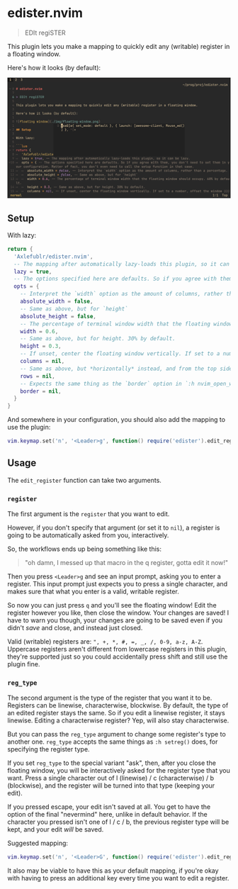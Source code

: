 # edister.nvim

> EDIt regiSTER

This plugin lets you make a mapping to quickly edit any (writable) register in a floating window.

Here's how it looks (by default):

![floating window](./img/floating-window.png)

## Setup

With lazy:

```lua
return {
  'Axlefublr/edister.nvim',
  -- The mapping after automatically lazy-loads this plugin, so it can be lazy.
  lazy = true,
  -- The options specified here are defaults. So if you agree with them, you don't need to set them in your configuration. Matter of fact, you don't even need to call the setup function in that case.
  opts = {
    -- Interpret the `width` option as the amount of columns, rather than a percentage.
    absolute_width = false,
    -- Same as above, but for `height`
    absolute_height = false,
    -- The percentage of terminal window width that the floating window should occupy. 60% by default.
    width = 0.6,
    -- Same as above, but for height. 30% by default.
    height = 0.3,
    -- If unset, center the floating window vertically. If set to a number, offset the window that many columns from the left side of your neovim window.
    columns = nil,
    -- Same as above, but *horizontally* instead, and from the top side of your neovim window. If you don't set `rows` and `columns`, the floating window is fully centered.
    rows = nil,
    -- Expects the same thing as the `border` option in `:h nvim_open_win()`. No borders by default.
    border = nil,
  }
}
```

And somewhere in your configuration, you should also add the mapping to use the plugin:

```lua
vim.keymap.set('n', '<Leader>g', function() require('edister').edit_register() end)
```

## Usage

The `edit_register` function can take two arguments.

### `register`

The first argument is the `register` that you want to edit.

However, if you don't specify that argument (or set it to `nil`), a register is going to be automatically asked from you, interactively.

So, the workflows ends up being something like this:

> "oh damn, I messed up that macro in the q register, gotta edit it now!"

Then you press `<Leader>g` and see an input prompt, asking you to enter a register. This input prompt just expects you to press a single character, and makes sure that what you enter is a valid, writable register.

So now you can just press `q` and you'll see the floating window! Edit the register however you like, then close the window. Your changes are saved! I have to warn you though, your changes are going to be saved even if you didn't _save_ and close, and instead just closed.

Valid (writable) registers are: `", +, *, #, =, _, /, 0-9, a-z, A-Z`. Uppercase registers aren't different from lowercase registers in this plugin, they're supported just so you could accidentally press shift and still use the plugin fine.

### `reg_type`

The second argument is the type of the register that you want it to be. Registers can be linewise, characterwise, blockwise. By default, the type of an edited register stays the same. So if you edit a linewise register, it stays linewise. Editing a characterwise register? Yep, will also stay characterwise.

But you can pass the `reg_type` argument to change some register's type to another one. `reg_type` accepts the same things as `:h setreg()` does, for specifying the register type.

If you set `reg_type` to the special variant "ask", then, after you close the floating window, you will be interactively asked for the register type that you want. Press a single character out of l (linewise) / c (characterwise) / b (blockwise), and the register will be turned into that type (keeping your edit).

If you pressed escape, your edit isn't saved at all. You get to have the option of the final "nevermind" here, unlike in default behavior. If the character you pressed isn't one of l / c / b, the previous register type will be kept, and your edit _will_ be saved.

Suggested mapping:

```lua
vim.keymap.set('n', '<Leader>G', function() require('edister').edit_register(nil, 'ask') end)
```

It also may be viable to have this as your default mapping, if you're okay with having to press an additional key every time you want to edit a register.
